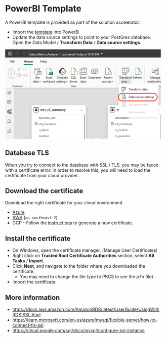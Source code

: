 # PowerBI Template

A PowerBI template is provided as part of the solution accelerator.

* Import the [template](ccm-powerbi-template.pbit) into PowerBI
* Update the data source settings to point to your PostGres database.  Open the Data Model / **Transform Data** / **Data source settings**.

![data_source](data_source_settings.png)

## Database TLS

When you try to connect to the database with SSL / TLS, you may be faced with a certificate error.  In order to resolve this, you will need to load the certificate from your cloud provider.

## Download the certificate

Download the right certificate for your cloud environment.

* [Azure](https://dl.cacerts.digicert.com/DigiCertGlobalRootCA.crt.pem)
* [AWS](https://truststore.pki.rds.amazonaws.com/ap-southeast-2/ap-southeast-2-bundle.p7b) (`ap-southeast-2`)
* GCP - Follow the [instructions](https://cloud.google.com/sql/docs/mysql/configure-ssl-instance) to generate a new certificate.

## Install the certificate

* On Windows, open the certificate manager. (Manage User Certificates)
* Right click on **Trusted Root Certificate Authorities** section, select **All Tasks** / **Import**.
* Click **Next**, and navigate to the folder where you downloaded the certificate.
   * You may need to change the file type to PKCS to see the p7b file)
* Import the certificate.

## More information

* https://docs.aws.amazon.com/AmazonRDS/latest/UserGuide/UsingWithRDS.SSL.html
* https://learn.microsoft.com/en-us/azure/mysql/flexible-server/how-to-connect-tls-ssl
* https://cloud.google.com/sql/docs/mysql/configure-ssl-instance
